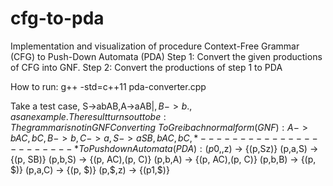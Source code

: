 # cfg-to-pda
Implementation and visualization of procedure Context-Free Grammar (CFG) to Push-Down Automata (PDA)
Step 1: Convert the given productions of CFG into GNF.
Step 2: Convert the productions of step 1 to PDA

How to run:
g++ -std=c++11 pda-converter.cpp

Take a test case, S->abAB,A->aAB|$,B->b., as an example. The result turns out to be:
The grammar is not in GNF
Converting~
To Greibach normal form (GNF):
A -> bAC, bC, 
B -> b, 
C -> a, 
S -> aSB, bAC, bC, 
*-----------------------*
To Pushdown Automata (PDA): 
(p0,$,z) -> {(p,Sz)}
(p,a,S) -> {(p, SB)}
(p,b,S) -> {(p, AC),(p, C)}
(p,b,A) -> {(p, AC),(p, C)}
(p,b,B) -> {(p, $)}
(p,a,C) -> {(p, $)}
(p,$,z) -> {(p1,$)}
